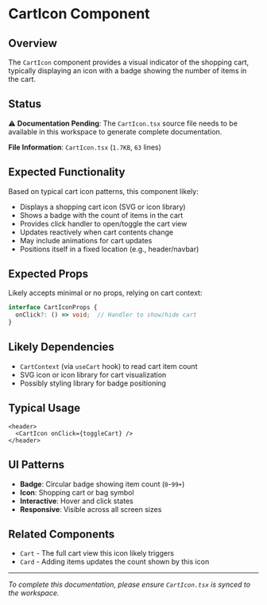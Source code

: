 # CartIcon Component

## Overview

The `CartIcon` component provides a visual indicator of the shopping cart, typically displaying an icon with a badge showing the number of items in the cart.

## Status

⚠️ **Documentation Pending**: The `CartIcon.tsx` source file needs to be available in this workspace to generate complete documentation.

**File Information**: `CartIcon.tsx` (`1.7KB`, `63` lines)

## Expected Functionality

Based on typical cart icon patterns, this component likely:

- Displays a shopping cart icon (SVG or icon library)
- Shows a badge with the count of items in the cart
- Provides click handler to open/toggle the cart view
- Updates reactively when cart contents change
- May include animations for cart updates
- Positions itself in a fixed location (e.g., header/navbar)

## Expected Props

Likely accepts minimal or no props, relying on cart context:

```typescript
interface CartIconProps {
  onClick?: () => void;  // Handler to show/hide cart
}
```

## Likely Dependencies

- `CartContext` (via `useCart` hook) to read cart item count
- SVG icon or icon library for cart visualization
- Possibly styling library for badge positioning

## Typical Usage

```tsx
<header>
  <CartIcon onClick={toggleCart} />
</header>
```

## UI Patterns

- **Badge**: Circular badge showing item count (`0`-`99+`)
- **Icon**: Shopping cart or bag symbol
- **Interactive**: Hover and click states
- **Responsive**: Visible across all screen sizes

## Related Components

- `Cart` - The full cart view this icon likely triggers
- `Card` - Adding items updates the count shown by this icon

---

*To complete this documentation, please ensure `CartIcon.tsx` is synced to the workspace.*
